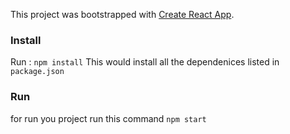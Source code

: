 This project was bootstrapped with [Create React App](https://github.com/facebookincubator/create-react-app).

### Install
Run  : `npm install` 
This would install all the dependenices listed in `package.json`


### Run
for run you project run this command
`npm start` 











